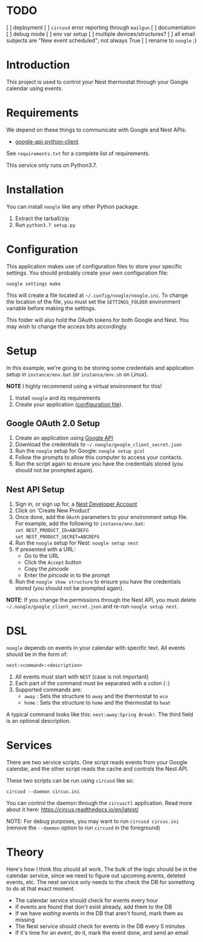 # TODO

[ ] deployment
[ ] `circusd` error reporting through `mailgun`
[ ] documentation
[ ] debug mode
[ ] env var setup
[ ] multiple devices/structures?
[ ] all email subjects are "New event scheduled"; not always True
[ ] rename to `noogle` ;)

# Introduction
This project is used to control your Nest thermostat through your Google calendar using events.

# Requirements

We depend on these things to communicate with Google and Nest APIs:

*   [google-api-python-client](https://developers.google.com/google-apps/calendar/quickstart/python)

See `requirements.txt` for a complete list of requirements.

This service only runs on Python3.7.

# Installation

You can install `noogle` like any other Python package.

1.  Extract the tarball/zip
2.  Run `python3.7 setup.py`

# Configuration

This application makes use of configuration files to store your specific
settings.  You should probably create your own configuration file:

    noogle settings make

This will create a file located at `~/.config/noogle/noogle.ini`.  To change the location of the file, you must set the `SETTINGS_FOLDER` environment variable before making the settings.

This folder will also hold the OAuth tokens for both Google and Nest.  You may
wish to change the access bits accordingly.

# Setup

In this example, we're going to be storing some credentials and application setup
in `instance/env.bat` (or `instance/env.sh` on Linux).

**NOTE** I highly recommend using a virtual environment for this!
1.  Install `noogle` and its requirements
1.  Create your application ([configuration file](#Configuration)).

## Google OAuth 2.0 Setup

1.  Create an application using [Google API](https://console.developers.google.com/flows/enableapi?apiid=calendar&pli=1)
1.  Download the credentials to `~/.noogle/google_client_secret.json`
1.  Run the `noogle` setup for Google: `noogle setup gcal`
1.  Follow the prompts to allow this computer to access your contacts.
1.  Run the script again to ensure you have the credentials stored (you should not
    be prompted again).

## Nest API Setup

1.  Sign in, or sign up for, a [Nest Developer Account](https://developers.nest.com/)
1.  Click on 'Create New Product'
1.  Once done, add the `OAuth` parameters to your environment setup file.  For example, add the following to `instance/env.bat`:  
    `set NEST_PRODUCT_ID=ABCDEFG`  
    `set NEST_PRODUCT_SECRET=ABCDEFG`  
1.  Run the `noogle` setup for Nest: `noogle setup nest`
1.  If presented with a URL:
    *   Go to the URL
    *   Click the `Accept` button
    *   Copy the *pincode*
    *   Enter the *pincode* in to the prompt
1.  Run the `noogle show structure` to ensure you have the credentials stored (you should not
    be prompted again).

**NOTE**: If you change the permissions through the Nest API, you must delete `~/.noogle/google_client_secret.json` and re-run `noogle setup nest`.

# DSL
`noogle` depends on events in your calendar with specific text.  All events should be in the form of:

    nest:<command>:<description>

1.  All events must start with `NEST` (case is not important)
1.  Each part of the command must be separated with a colon (`:`)
1.  Supported commands are:
    *   `away` : Sets the structure to `away` and the thermostat to `eco`
    *   `home` : Sets the structure to `home` and the thermostat to `heat`

A typical command looks like this: `nest:away:Spring Break!`.  The third field
is an optional description.

# Services
There are two service scripts.  One script reads events from your Google calendar, and the other script reads the cache and controls the Nest API.

These two scripts can be run using `circusd` like so:

    circusd --daemon circus.ini

You can control the daemon through the `circusctl` application.  Read more about it here:  https://circus.readthedocs.io/en/latest/

NOTE: For debug purposes, you may want to run `circusd circus.ini` (remove the `--daemon` option to run `circusd` in the foreground)

# Theory
Here's how I think this should all work.  The bulk of the logic should be in the calendar service, since we need to figure out upcoming events, deleted events, etc.  The nest service only needs to the check the DB for something to do at that exact moment.

*   The calendar service should check for events every hour
*   If events are found that don't exist already, add them to the DB
*   If we have *waiting* events in the DB that aren't found, mark them as missing
*   The Nest service should check for events in the DB every 5 minutes
*   If it's time for an event, do it, mark the event done, and send an email
